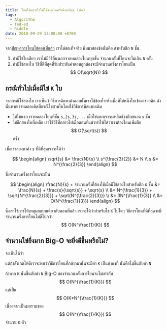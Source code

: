 ```yaml
---
title: โยนไข่อย่างไรให้ใช้จำนวนครั้งน้อยที่สุด (ต่อ)
tags:
  - Algorithm
  - Ted-ed
  - Riddle
date: 2018-09-29 13:00:00 +0700
---
```


จาก[ปัญหาการโยนไข่ตอนที่แล้ว][previous] เราได้ขอเท็จจริงเพิ่มมาสองข้อนั่นคือ สำหรับตึก `N` ชั้น

1. ถ้ามีไข่ใบเดียว เราไม่มีวิธีอื่นนอกจากทดลองโยนทุกชั้น จำนวนครั้งที่โยนจะไม่เกิน `N` ครั้ง
2. ถ้ามีไข่สองใบ วิธีที่ดีที่สุดที่รับประกันคำตอบถูกต้องจะมีจำนวนครั้งการโยนเป็น $$ O(\sqrt{N}) $$

กรณีทั่วไปเมื่อมีไข่ `K` ใบ
----

จากกรณีไข่สองใบ เราเห็นว่าวิธีการคิดหาคำตอบนั้นเราใช้ข้อเท็จจริงเมื่อมีไข่หนึ่งใบเข้ามาช่วยคิด
ดังนั้นหากเราทดลองคิดที่กรณีไข่สามใบโดยใช้วิธีการคิดแบบเดิม

- ไข่ใบแรก เราทดลองโยนที่ชั้น `s,2s,3s,...` เมื่อไข่แตกเราจะเหลือช่วงตึกขนาด `s` ชั้น
- ไข่อีกสองใบที่เหลือ เราใช้วิธีที่กล่าวไปเมื่อตอนที่แล้วทำให้ได้ว่าเราต้องโยนเพิ่มอีก $$ O(\sqrt(s)) $$ ครั้ง

เมื่อเราลองหาค่า `s` ที่ดีที่สุดเราจะได้ว่า

$$ \begin{align}
    \sqrt{s}          &=    \frac{N}{s}   \\
    s^{\frac{3}{2}}   &=    N             \\
    s                 &=    N^{\frac{2}{3}}
\end{align} $$

ซึ่งจำนวนครั้งการโยนจะเป็น

$$ \begin{align}
    \frac{N}{s} + จำนวนครั้งที่ต้องใช้เมื่อมีไข่สองใบสำหรับตึก s ชั้น &=  \frac{N}{s} + \frac{s}{\sqrt{s}} + \sqrt{s} \\
                                                        &=  N^{\frac{1}{3}} + \sqrt{N^{\frac{2}{3}}} +  \sqrt{N^{\frac{2}{3}}} \\
                                                        &=  3N^{\frac{1}{3}} \\
                                                        &=  O(N^{\frac{1}{3}})
\end{align} $$

ซึ่งเราใช้การให้เหตุผลแบบเดียวกับตอนที่แล้ว เราจะได้ว่าสำหรับไข่ `K` ใบใดๆ 
วิธีการโยนที่ดีที่สุดจะมีจำนวนครั้งการโยนไม่ดีไปกว่า $$ O(N^\frac{1}{K}) $$

จำนวนไข่ยิ่งมาก Big-O จะยิ่งดีขึ้นหรือไม่?
----

จะเห็นได้ว่า

แต่ถ้าสังเกตให้ดีเราจะพบว่าวิธีการโยนที่กล่าวมานั้นจะมีค่า `K` เป็นค่าคงที่ นั่นคือไม่ขึ้นกับค่า `N` 

ถ้าหาก `K` นั้นขึ้นกับค่า `N` Big-O ของจำนวนครั้งการโยนจะไม่เท่ากับ $$ O(N^{\frac{1}{K}}) $$
แต่เป็น $$ O(K*N^{\frac{1}{K}}) $$ เนื่องจากเป็นผลรวมของ $$ O(N^{\frac{1}{K}}) $$ จำนวน `K` ตัว


[previous]: /throw-some-eggs.html